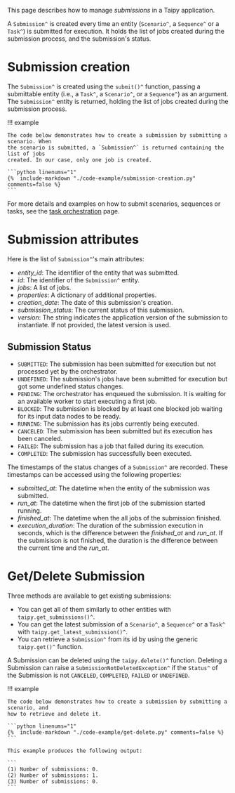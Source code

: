 This page describes how to manage *submissions* in a Taipy application.

A `Submission^` is created every time an entity (`Scenario^`, a `Sequence^` or a `Task^`)
is submitted for execution. It holds the list of jobs created during the submission process,
and the submission's status.

# Submission creation

The `Submission^` is created using the `submit()^` function, passing a submittable entity
(i.e., a `Task^`, a `Scenario^`, or a `Sequence^`) as an argument. The `Submission^` entity
is returned, holding the list of jobs created during the submission process.

!!! example

    The code below demonstrates how to create a submission by submitting a scenario. When
    the scenario is submitted, a `Submission^` is returned containing the list of jobs
    created. In our case, only one job is created.

    ```python linenums="1"
    {%  include-markdown "./code-example/submission-creation.py" comments=false %}
    ```

For more details and examples on how to submit scenarios, sequences or tasks, see the
[task orchestration](../../task-orchestration/scenario-submission.md) page.

# Submission attributes

Here is the list of `Submission^`'s main attributes:

- *entity_id*: The identifier of the entity that was submitted.
- *id*: The identifier of the `Submission^` entity.
- *jobs*: A list of jobs.
- *properties*: A dictionary of additional properties.
- *creation_date*: The date of this submission's creation.
- *submission_status*: The current status of this submission.
- *version*: The string indicates the application version of the submission to instantiate.
    If not provided, the latest version is used.

## Submission Status

- `SUBMITTED`: The submission has been submitted for execution but not processed yet by the
    orchestrator.
- `UNDEFINED`: The submission's jobs have been submitted for execution but got some undefined
    status changes.
- `PENDING`: The orchestrator has enqueued the submission. It is waiting for an available
    worker to start executing a first job.
- `BLOCKED`: The submission is blocked by at least one blocked job waiting for its input data
    nodes to be ready.
- `RUNNING`: The submission has its jobs currently being executed.
- `CANCELED`: The submission has been submitted but its execution has been canceled.
- `FAILED`: The submission has a job that failed during its execution.
- `COMPLETED`: The submission has successfully been executed.

The timestamps of the status changes of a `Submission^` are recorded. These timestamps can be accessed
using the following properties:

- *submitted_at*: The datetime when the entity of the submission was submitted.
- *run_at*: The datetime when the first job of the submission started running.
- *finished_at*: The datetime when the all jobs of the submission finished.
- *execution_duration*: The duration of the submission execution in seconds, which is the difference between
  the *finished_at* and *run_at*. If the submisison is not finished, the duration is the difference
  between the current time and the *run_at*.

# Get/Delete Submission

Three methods are available to get existing submissions:

- You can get all of them similarly to other entities with `taipy.get_submissions()^`.
- You can get the latest submission of a `Scenario^`, a `Sequence^` or a `Task^` with
    `taipy.get_latest_submission()^`.
- You can retrieve a `Submission^` from its id by using the generic `taipy.get()^` function.

A Submission can be deleted using the `taipy.delete()^` function. Deleting a Submission can
raise a `SubmissionNotDeletedException^` if the `Status^` of the Submission is not `CANCELED`,
`COMPLETED`, `FAILED` or `UNDEFINED`.

!!! example

    The code below demonstrates how to create a submission by submitting a scenario, and
    how to retrieve and delete it.

    ```python linenums="1"
    {%  include-markdown "./code-example/get-delete.py" comments=false %}
    ```

    This example produces the following output:

    ```
    (1) Number of submissions: 0.
    (2) Number of submissions: 1.
    (3) Number of submissions: 0.
    ```
